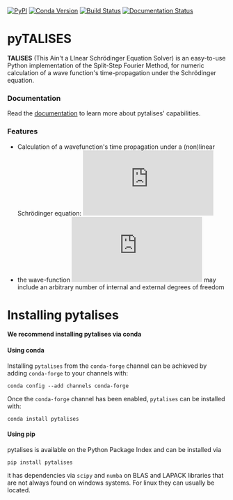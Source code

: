 [![PyPI](https://img.shields.io/pypi/v/pytalises?color=blue)](https://pypi.org/project/pytalises/)
[![Conda Version](https://img.shields.io/conda/vn/conda-forge/pytalises?color=blue&label=conda-forge)](https://anaconda.org/conda-forge/pytalises)
[![Build Status](https://travis-ci.com/savowe/pytalises.svg?token=nZF2LbDmAxqpxqs5m7HE&branch=master)](https://travis-ci.com/savowe/pytalises)
[![Documentation Status](https://readthedocs.org/projects/pytalises/badge/?version=latest)](https://pytalises.readthedocs.io/en/latest/?badge=latest)
# pyTALISES

**TALISES** (This Ain't a LInear Schrödinger Equation Solver) is an easy-to-use Python implementation of the Split-Step Fourier Method, for numeric calculation of a wave function's time-propagation under the Schrödinger equation.

### Documentation
Read the [documentation](https://pytalises.readthedocs.io/en/latest/) to learn more about pytalises' capabilities.

### Features
- Calculation of a wavefunction's time propagation under a (non)linear Schrödinger equation: ![](https://latex.codecogs.com/png.latex?%5Cdpi%7B120%7D%20i%5Chbar%20%5Cfrac%7B%5Cpartial%7D%7B%5Cpartial%20t%7D%20%5CPsi%20%28%5Cvec%7Br%7D%2C%20t%29%20%3D%20%5CBig%5BV%28%5CPsi%2C%5Cvec%7Br%7D%2C%20t%29%20&plus;%20%5Cfrac%7B%5Chbar%5E2%7D%7B2m%7D%5Cnabla%5E2%20%5CBig%5D%20%5CPsi%20%28%5Cvec%7Br%7D%2C%20t%29)
- the wave-function ![](https://latex.codecogs.com/gif.latex?%5Cdpi%7B100%7D%20%5CPsi) may include an arbitrary number of internal and external degrees of freedom

Installing pytalises
====================
**We recommend installing pytalises via conda**

#### Using conda

Installing `pytalises` from the `conda-forge` channel can be achieved by adding `conda-forge` to your channels with:

```
conda config --add channels conda-forge
```

Once the `conda-forge` channel has been enabled, `pytalises` can be installed with:

```
conda install pytalises
```


#### Using pip

pytalises is available on the Python Package Index and can be installed via

```
pip install pytalises
```

it has dependencies via `scipy` and `numba` on BLAS and LAPACK libraries that are not always found on windows systems. For linux they can usually be located.
